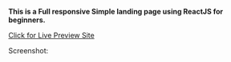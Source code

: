 **This is a Full responsive Simple landing page using ReactJS for beginners.**

[Click for Live Preview Site]([http://example.com](https://nikelandingpagebynoman.netlify.app/))


Screenshot:
